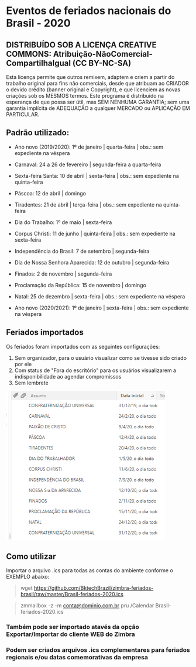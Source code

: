 # Eventos de feriados nacionais do Brasil - 2020

## DISTRIBUÍDO SOB A LICENÇA CREATIVE COMMONS: Atribuição-NãoComercial-CompartilhaIgual (CC BY-NC-SA)

Esta licença permite que outros remixem, adaptem e criem a partir do trabalho original para fins não comerciais, desde que atribuam
ao CRIADOR o devido crédito (banner original e Copyright), e que licenciem as novas criações sob os MESMOS termos. Este programa é 
distribuído na esperança de que possa ser útil, mas SEM NENHUMA GARANTIA; sem uma garantia implícita de ADEQUAÇÃO a qualquer MERCADO ou 
APLICAÇÃO EM PARTICULAR.

## Padrão utilizado:

* Ano novo (2019/2020): 1º de janeiro | quarta-feira | obs.: sem expediente na véspera

* Carnaval: 24 a 26 de fevereiro | segunda-feira a quarta-feira

* Sexta-feira Santa: 10 de abril | sexta-feira | obs.: sem expediente na quinta-feira

* Páscoa: 12 de abril | domingo

* Tiradentes: 21 de abril | terça-feira | obs.: sem expediente na quinta-feira

* Dia do Trabalho: 1º de maio | sexta-feira

* Corpus Christi: 11 de junho | quinta-feira | obs.: sem expediente na sexta-feira

* Independência do Brasil: 7 de setembro | segunda-feira

* Dia de Nossa Senhora Aparecida: 12 de outubro | segunda-feira

* Finados: 2 de novembro | segunda-feira

* Proclamação da República: 15 de novembro | domingo

* Natal: 25 de dezembro | sexta-feira | obs.: sem expediente na véspera

* Ano novo (2020/2021): 1º de janeiro | sexta-feira | obs.: sem expediente na véspera

## Feriados importados

Os feriados foram importados com as seguintes configurações:

1. Sem organizador, para o usuário visualizar como se tivesse sido criado por ele
2. Com status de "Fora do escritório" para os usuários visualizarem a indisponibilidade ao agendar compromissos
3. Sem lembrete


![](https://github.com/BktechBrazil/zimbra-feriados-brasil/blob/master/feriados_2020_brasil.png)

## Como utilizar

Importar o arquivo .ics para todas as contas do ambiente conforme o EXEMPLO abaixo:

> wget https://github.com/BktechBrazil/zimbra-feriados-brasil/raw/master/Brasil-feriados-2020.ics

> zmmailbox -z -m conta@dominio.com.br pru /Calendar Brasil-feriados-2020.ics

### Também pode ser importado atavés da opção Exportar/Importar do cliente WEB do Zimbra
### Podem ser criados arquivos .ics complementares para feriados regionais e/ou datas comemorativas da empresa
